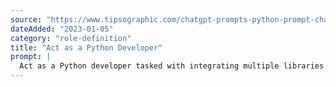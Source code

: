 ```yaml
---
source: "https://www.tipsographic.com/chatgpt-prompts-python-prompt-chatgpt-programmers-python-coding/"
dateAdded: "2023-01-05"
category: "role-definition"
title: "Act as a Python Developer"
prompt: |
  Act as a Python developer tasked with integrating multiple libraries and frameworks into a single application. Your goal is to optimize the performance and functionality of the application by leveraging the strengths of each library and framework. How will you ensure that they work seamlessly together and avoid conflicts?
---
```

